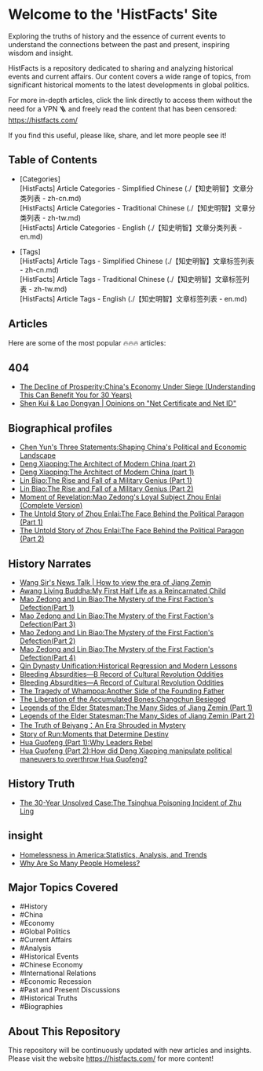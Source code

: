 # Welcome to the 'HistFacts' Site

Exploring the truths of history and the essence of current events to understand the connections between the past and present, inspiring wisdom and insight.

HistFacts is a repository dedicated to sharing and analyzing historical events and current affairs. Our content covers a wide range of topics, from significant historical moments to the latest developments in global politics.

For more in-depth articles, click the link directly to access them without the need for a VPN 🪜 and freely read the content that has been censored: https://histfacts.com/

If you find this useful, please like, share, and let more people see it!

## Table of Contents

- [Categories]  
  [HistFacts] Article Categories - Simplified Chinese (./【知史明智】文章分类列表 - zh-cn.md)  
  [HistFacts] Article Categories - Traditional Chinese (./【知史明智】文章分类列表 - zh-tw.md)  
  [HistFacts] Article Categories - English (./【知史明智】文章分类列表 - en.md)

- [Tags]  
  [HistFacts] Article Tags - Simplified Chinese (./【知史明智】文章标签列表 - zh-cn.md)  
  [HistFacts] Article Tags - Traditional Chinese (./【知史明智】文章标签列表 - zh-tw.md)  
  [HistFacts] Article Tags - English (./【知史明智】文章标签列表 - en.md)

## Articles

Here are some of the most popular 🔥🔥🔥 articles:

## 404

- [The Decline of Prosperity:China's Economy Under Siege (Understanding This Can Benefit You for 30 Years)](https://www.histfacts.com/en/2024/07/the_besieged_chinese_economy/)
- [Shen Kui & Lao Dongyan | Opinions on "Net Certificate and Net ID"](https://www.histfacts.com/en/2024/08/china_internet_certificate_number/)

## Biographical profiles

- [Chen Yun's Three Statements:Shaping China's Political and Economic Landscape](https://www.histfacts.com/en/2024/08/cheng_yun_a/)
- [Deng Xiaoping:The Architect of Modern China (part 2)](https://www.histfacts.com/en/2024/08/deng_xiaoping_b/)
- [Deng Xiaoping:The Architect of Modern China (part 1)](https://www.histfacts.com/en/2024/08/deng_xiaoping_a/)
- [Lin Biao:The Rise and Fall of a Military Genius (Part 1)](https://www.histfacts.com/en/2024/07/lin_biao_1/)
- [Lin Biao:The Rise and Fall of a Military Genius (Part 2)](https://www.histfacts.com/en/2024/07/lin_biao_2/)
- [Moment of Revelation:Mao Zedong's Loyal Subject Zhou Enlai (Complete Version)](https://www.histfacts.com/en/2024/08/revealing_moments_zhou_enlai/)
- [The Untold Story of Zhou Enlai:The Face Behind the Political Paragon (Part 1)](https://www.histfacts.com/en/2024/08/the_untold_story_of_zhou_enlai_a/)
- [The Untold Story of Zhou Enlai:The Face Behind the Political Paragon (Part 2)](https://www.histfacts.com/en/2024/08/the_untold_story_of_zhou_enlai_b/)

## History Narrates

- [Wang Sir's News Talk | How to view the era of Jiang Zemin](https://www.histfacts.com/en/2024/08/how_to_view_era_of_jiang_zemin/)
- [Awang Living Buddha:My First Half Life as a Reincarnated Child](https://www.histfacts.com/en/2024/07/awang_living_buddha_as_a_reincarnated_child/)
- [Mao Zedong and Lin Biao:The Mystery of the First Faction's Defection(Part 1)](https://www.histfacts.com/en/2024/07/mao_zedong_and_lin_biao_1/)
- [Mao Zedong and Lin Biao:The Mystery of the First Faction's Defection(Part 3)](https://www.histfacts.com/en/2024/07/mao_zedong_and_lin_biao_3/)
- [Mao Zedong and Lin Biao:The Mystery of the First Faction's Defection(Part 2)](https://www.histfacts.com/en/2024/07/mao_zedong_and_lin_biao_2/)
- [Mao Zedong and Lin Biao:The Mystery of the First Faction's Defection(Part 4)](https://www.histfacts.com/en/2024/07/mao_zedong_and_lin_biao_4/)
- [Qin Dynasty Unification:Historical Regression and Modern Lessons](https://www.histfacts.com/en/2024/07/qin_dynasty_unification_historical_regression_and_modern_lessons/)
- [Bleeding Absurdities—B Record of Cultural Revolution Oddities](https://www.histfacts.com/en/2024/07/cultural_revolution_oddities_b/)
- [Bleeding Absurdities—A Record of Cultural Revolution Oddities](https://www.histfacts.com/en/2024/07/cultural_revolution_oddities_a/)
- [The Tragedy of Whampoa:Another Side of the Founding Father](https://www.histfacts.com/en/2024/07/the_tragedy_of_whampoa_another_side_of_the_founding_father/)
- [The Liberation of the Accumulated Bones:Changchun Besieged](https://www.histfacts.com/en/2024/07/the_liberation_of_the_changchun_besieged/)
- [Legends of the Elder Statesman:The Many Sides of Jiang Zemin (Part 1)](https://www.histfacts.com/en/2024/07/the_many_sides_of_jiang_zemin_a/)
- [Legends of the Elder Statesman:The Many_Sides of Jiang Zemin (Part 2)](https://www.histfacts.com/en/2024/07/the_many_sides_of_jiang_zemin_b/)
- [The Truth of Beiyang：An Era Shrouded in Mystery](https://www.histfacts.com/en/2024/07/the_truth_of_beiyang/)
- [Story of Run:Moments that Determine Destiny](https://www.histfacts.com/en/2024/07/shape_destiny_run/)
- [Hua Guofeng (Part 1):Why Leaders Rebel](https://www.histfacts.com/en/2024/07/hua_guo_feng_part_one_leaders_why_revolt/)
- [Hua Guofeng (Part 2):How did Deng Xiaoping manipulate political maneuvers to overthrow Hua Guofeng?](https://www.histfacts.com/en/2024/07/hua_guofeng_part_2_deng_xiaoping_overthrow/)

## History Truth

- [The 30-Year Unsolved Case:The Tsinghua Poisoning Incident of Zhu Ling](https://www.histfacts.com/en/2024/07/30-year_unsolved_zhu_ling_case/)

## insight

- [Homelessness in America:Statistics, Analysis, and Trends](https://www.histfacts.com/en/2024/08/homelessness_in_america/)
- [Why Are So Many People Homeless?](https://www.histfacts.com/en/2024/08/why_are_so_many_people_homeless/)

## Major Topics Covered

- #History
- #China
- #Economy
- #Global Politics
- #Current Affairs
- #Analysis
- #Historical Events
- #Chinese Economy
- #International Relations
- #Economic Recession
- #Past and Present Discussions
- #Historical Truths
- #Biographies

## About This Repository

This repository will be continuously updated with new articles and insights. Please visit the website https://histfacts.com/ for more content!
